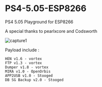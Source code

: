# PS4-5.05-ESP8266
PS4 5.05 Playground for ESP8266

A special thanks to pearlxcore and Codsworth

![capture1](https://raw.githubusercontent.com/BYdjBr/PS4-5.05-ESP8266/master/PS4ESPHost5.05.jpg)

Payload include :

    HEN v1.6 - vortex 
    FTP v1.3 - vortex
    Dumper v1.8 - vortex 
    MIRA v1.0 - OpenOrbis
    APP2USB v1.0 - Stooged
    DB SG Backup v2.0 - Stooged
  

